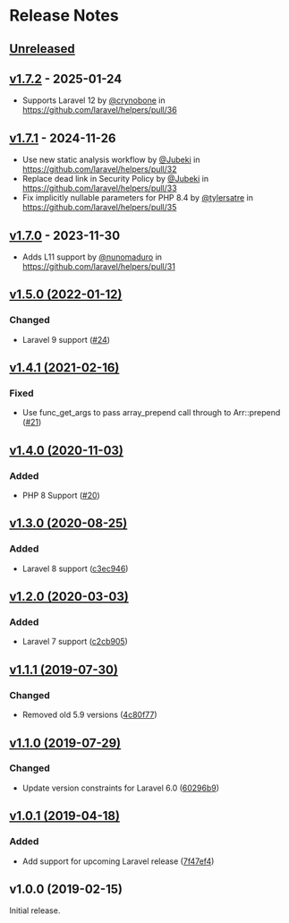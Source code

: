 # Release Notes

## [Unreleased](https://github.com/laravel/helpers/compare/v1.7.2...master)

## [v1.7.2](https://github.com/laravel/helpers/compare/v1.7.1...v1.7.2) - 2025-01-24

* Supports Laravel 12 by [@crynobone](https://github.com/crynobone) in https://github.com/laravel/helpers/pull/36

## [v1.7.1](https://github.com/laravel/helpers/compare/v1.7.0...v1.7.1) - 2024-11-26

* Use new static analysis workflow by [@Jubeki](https://github.com/Jubeki) in https://github.com/laravel/helpers/pull/32
* Replace dead link in Security Policy by [@Jubeki](https://github.com/Jubeki) in https://github.com/laravel/helpers/pull/33
* Fix implicitly nullable parameters for PHP 8.4 by [@tylersatre](https://github.com/tylersatre) in https://github.com/laravel/helpers/pull/35

## [v1.7.0](https://github.com/laravel/helpers/compare/v1.5.0...v1.7.0) - 2023-11-30

* Adds L11 support by [@nunomaduro](https://github.com/nunomaduro) in https://github.com/laravel/helpers/pull/31

## [v1.5.0 (2022-01-12)](https://github.com/laravel/helpers/compare/v1.4.1...v1.5.0)

### Changed

- Laravel 9 support ([#24](https://github.com/laravel/helpers/pull/24))

## [v1.4.1 (2021-02-16)](https://github.com/laravel/helpers/compare/v1.4.0...v1.4.1)

### Fixed

- Use func_get_args to pass array_prepend call through to Arr::prepend ([#21](https://github.com/laravel/helpers/pull/21))

## [v1.4.0 (2020-11-03)](https://github.com/laravel/helpers/compare/v1.3.0...v1.4.0)

### Added

- PHP 8 Support ([#20](https://github.com/laravel/helpers/pull/20))

## [v1.3.0 (2020-08-25)](https://github.com/laravel/helpers/compare/v1.2.0...v1.3.0)

### Added

- Laravel 8 support ([c3ec946](https://github.com/laravel/helpers/commit/c3ec9462c5ae033d81b95a35873b8d3a5970104e))

## [v1.2.0 (2020-03-03)](https://github.com/laravel/helpers/compare/v1.1.1...v1.2.0)

### Added

- Laravel 7 support ([c2cb905](https://github.com/laravel/helpers/commit/c2cb90540059def7d460ecf81f888339b62c574c))

## [v1.1.1 (2019-07-30)](https://github.com/laravel/helpers/compare/v1.1.0...v1.1.1)

### Changed

- Removed old 5.9 versions ([4c80f77](4c80f77392841110b9a6703ecfbae63710aa0081))

## [v1.1.0 (2019-07-29)](https://github.com/laravel/helpers/compare/v1.0.1...v1.1.0)

### Changed

- Update version constraints for Laravel 6.0 ([60296b9](https://github.com/laravel/helpers/commit/60296b92778c6d44c4f5c4007eca2c8a2e0f5281))

## [v1.0.1 (2019-04-18)](https://github.com/laravel/helpers/compare/v1.0.0...v1.0.1)

### Added

- Add support for upcoming Laravel release ([7f47ef4](https://github.com/laravel/helpers/commit/7f47ef43aaa76335d74e604fd2fc57a0e6f5a59f))

## v1.0.0 (2019-02-15)

Initial release.
